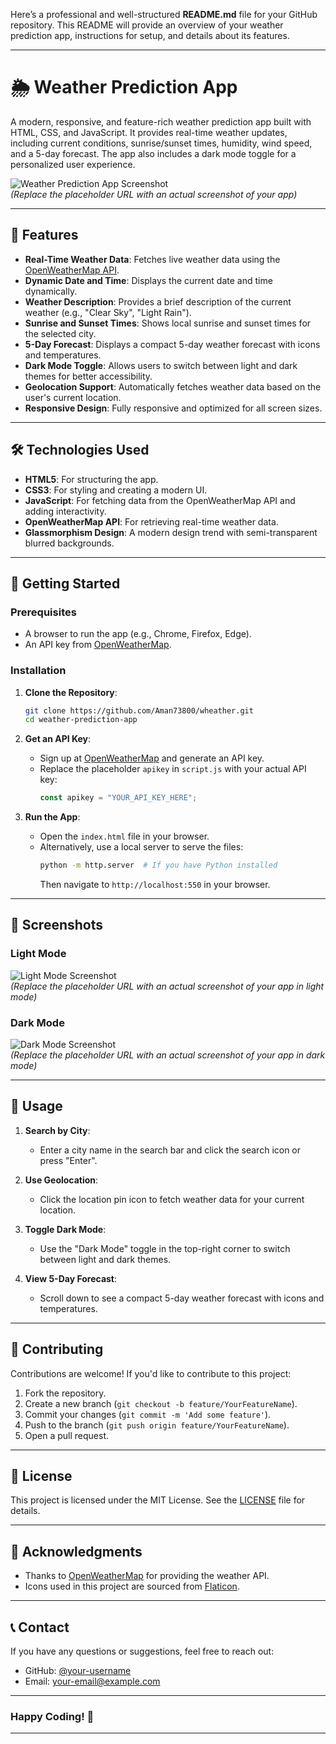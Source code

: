 Here’s a professional and well-structured **README.md** file for your GitHub repository. This README will provide an overview of your weather prediction app, instructions for setup, and details about its features.

---

# 🌦️ Weather Prediction App

A modern, responsive, and feature-rich weather prediction app built with HTML, CSS, and JavaScript. It provides real-time weather updates, including current conditions, sunrise/sunset times, humidity, wind speed, and a 5-day forecast. The app also includes a dark mode toggle for a personalized user experience.

![Weather Prediction App Screenshot](https://via.placeholder.com/800x400?text=Weather+Prediction+App)  
*(Replace the placeholder URL with an actual screenshot of your app)*

---

## 🌟 Features

- **Real-Time Weather Data**: Fetches live weather data using the [OpenWeatherMap API](https://openweathermap.org/).
- **Dynamic Date and Time**: Displays the current date and time dynamically.
- **Weather Description**: Provides a brief description of the current weather (e.g., "Clear Sky", "Light Rain").
- **Sunrise and Sunset Times**: Shows local sunrise and sunset times for the selected city.
- **5-Day Forecast**: Displays a compact 5-day weather forecast with icons and temperatures.
- **Dark Mode Toggle**: Allows users to switch between light and dark themes for better accessibility.
- **Geolocation Support**: Automatically fetches weather data based on the user's current location.
- **Responsive Design**: Fully responsive and optimized for all screen sizes.

---

## 🛠️ Technologies Used

- **HTML5**: For structuring the app.
- **CSS3**: For styling and creating a modern UI.
- **JavaScript**: For fetching data from the OpenWeatherMap API and adding interactivity.
- **OpenWeatherMap API**: For retrieving real-time weather data.
- **Glassmorphism Design**: A modern design trend with semi-transparent blurred backgrounds.

---

## 🚀 Getting Started

### Prerequisites

- A browser to run the app (e.g., Chrome, Firefox, Edge).
- An API key from [OpenWeatherMap](https://openweathermap.org/).

### Installation

1. **Clone the Repository**:
   ```bash
   git clone https://github.com/Aman73800/wheather.git
   cd weather-prediction-app
   ```

2. **Get an API Key**:
   - Sign up at [OpenWeatherMap](https://openweathermap.org/) and generate an API key.
   - Replace the placeholder `apikey` in `script.js` with your actual API key:
     ```javascript
     const apikey = "YOUR_API_KEY_HERE";
     ```

3. **Run the App**:
   - Open the `index.html` file in your browser.
   - Alternatively, use a local server to serve the files:
     ```bash
     python -m http.server  # If you have Python installed
     ```
     Then navigate to `http://localhost:550` in your browser.

---

## 📸 Screenshots

### Light Mode
![Light Mode Screenshot](https://via.placeholder.com/800x400?text=Light+Mode)  
*(Replace the placeholder URL with an actual screenshot of your app in light mode)*

### Dark Mode
![Dark Mode Screenshot](https://via.placeholder.com/800x400?text=Dark+Mode)  
*(Replace the placeholder URL with an actual screenshot of your app in dark mode)*

---

## 📝 Usage

1. **Search by City**:
   - Enter a city name in the search bar and click the search icon or press "Enter".
   
2. **Use Geolocation**:
   - Click the location pin icon to fetch weather data for your current location.

3. **Toggle Dark Mode**:
   - Use the "Dark Mode" toggle in the top-right corner to switch between light and dark themes.

4. **View 5-Day Forecast**:
   - Scroll down to see a compact 5-day weather forecast with icons and temperatures.

---

## 🤝 Contributing

Contributions are welcome! If you'd like to contribute to this project:

1. Fork the repository.
2. Create a new branch (`git checkout -b feature/YourFeatureName`).
3. Commit your changes (`git commit -m 'Add some feature'`).
4. Push to the branch (`git push origin feature/YourFeatureName`).
5. Open a pull request.

---

## 📄 License

This project is licensed under the MIT License. See the [LICENSE](LICENSE) file for details.

---

## 🙏 Acknowledgments

- Thanks to [OpenWeatherMap](https://openweathermap.org/) for providing the weather API.
- Icons used in this project are sourced from [Flaticon](https://www.flaticon.com/).

---

## 📞 Contact

If you have any questions or suggestions, feel free to reach out:

- GitHub: [@your-username](https://github.com/Aman73800)
- Email: your-email@example.com

---

### Happy Coding! 🌟

---


 
 
